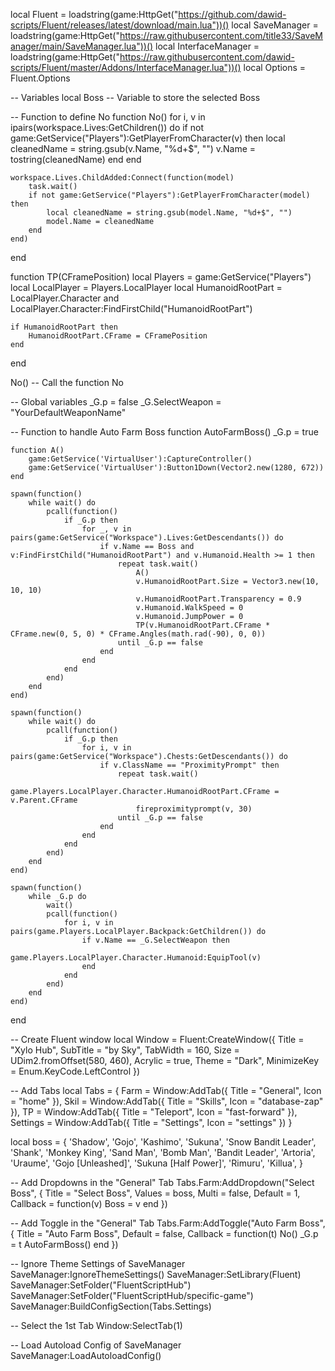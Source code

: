 

local Fluent = loadstring(game:HttpGet("https://github.com/dawid-scripts/Fluent/releases/latest/download/main.lua"))()
local SaveManager = loadstring(game:HttpGet("https://raw.githubusercontent.com/title33/SaveManager/main/SaveManager.lua"))()
local InterfaceManager = loadstring(game:HttpGet("https://raw.githubusercontent.com/dawid-scripts/Fluent/master/Addons/InterfaceManager.lua"))()
local Options = Fluent.Options

-- Variables
local Boss -- Variable to store the selected Boss

-- Function to define No
function No()
    for i, v in ipairs(workspace.Lives:GetChildren()) do
        if not game:GetService("Players"):GetPlayerFromCharacter(v) then
            local cleanedName = string.gsub(v.Name, "%d+$", "")
            v.Name = tostring(cleanedName)
        end
    end

    workspace.Lives.ChildAdded:Connect(function(model)
        task.wait()
        if not game:GetService("Players"):GetPlayerFromCharacter(model) then
            local cleanedName = string.gsub(model.Name, "%d+$", "")
            model.Name = cleanedName
        end
    end)
end

function TP(CFramePosition)
    local Players = game:GetService("Players")
    local LocalPlayer = Players.LocalPlayer
    local HumanoidRootPart = LocalPlayer.Character and LocalPlayer.Character:FindFirstChild("HumanoidRootPart")

    if HumanoidRootPart then
        HumanoidRootPart.CFrame = CFramePosition
    end
end

No() -- Call the function No

-- Global variables
_G.p = false
_G.SelectWeapon = "YourDefaultWeaponName"

-- Function to handle Auto Farm Boss
function AutoFarmBoss()
    _G.p = true

    function A()
        game:GetService('VirtualUser'):CaptureController()
        game:GetService('VirtualUser'):Button1Down(Vector2.new(1280, 672))
    end

    spawn(function()
        while wait() do
            pcall(function()
                if _G.p then
                    for _, v in pairs(game:GetService("Workspace").Lives:GetDescendants()) do
                        if v.Name == Boss and v:FindFirstChild("HumanoidRootPart") and v.Humanoid.Health >= 1 then
                            repeat task.wait()
                                A()
                                v.HumanoidRootPart.Size = Vector3.new(10, 10, 10)
                                v.HumanoidRootPart.Transparency = 0.9
                                v.Humanoid.WalkSpeed = 0
                                v.Humanoid.JumpPower = 0
                                TP(v.HumanoidRootPart.CFrame * CFrame.new(0, 5, 0) * CFrame.Angles(math.rad(-90), 0, 0))
                            until _G.p == false
                        end
                    end
                end
            end)
        end
    end)

    spawn(function()
        while wait() do
            pcall(function()
                if _G.p then
                    for i, v in pairs(game:GetService("Workspace").Chests:GetDescendants()) do
                        if v.ClassName == "ProximityPrompt" then
                            repeat task.wait()
                                game.Players.LocalPlayer.Character.HumanoidRootPart.CFrame = v.Parent.CFrame
                                fireproximityprompt(v, 30)
                            until _G.p == false
                        end
                    end
                end
            end)
        end
    end)

    spawn(function()
        while _G.p do
            wait()
            pcall(function()
                for i, v in pairs(game.Players.LocalPlayer.Backpack:GetChildren()) do
                    if v.Name == _G.SelectWeapon then
                        game.Players.LocalPlayer.Character.Humanoid:EquipTool(v)
                    end
                end
            end)
        end
    end)
end

-- Create Fluent window
local Window = Fluent:CreateWindow({
    Title = "Xylo Hub",
    SubTitle = "by Sky",
    TabWidth = 160,
    Size = UDim2.fromOffset(580, 460),
    Acrylic = true,
    Theme = "Dark",
    MinimizeKey = Enum.KeyCode.LeftControl
})

-- Add Tabs
local Tabs = {
    Farm = Window:AddTab({ Title = "General", Icon = "home" }),
    Skil = Window:AddTab({ Title = "Skills", Icon = "database-zap" }),
    TP = Window:AddTab({ Title = "Teleport", Icon = "fast-forward" }),
    Settings = Window:AddTab({ Title = "Settings", Icon = "settings" })
}

local boss = {
    'Shadow',
    'Gojo',
    'Kashimo',
    'Sukuna',
    'Snow Bandit Leader',
    'Shank',
    'Monkey King',
    'Sand Man',
    'Bomb Man',
    'Bandit Leader',
    'Artoria',
    'Uraume',
    'Gojo [Unleashed]',
    'Sukuna [Half Power]',
    'Rimuru',
    'Killua',
}

-- Add Dropdowns in the "General" Tab
Tabs.Farm:AddDropdown("Select Boss", {
    Title = "Select Boss",
    Values = boss,
    Multi = false,
    Default = 1,
    Callback = function(v)
        Boss = v
    end
})

-- Add Toggle in the "General" Tab
Tabs.Farm:AddToggle("Auto Farm Boss", {
    Title = "Auto Farm Boss", 
    Default = false, 
    Callback = function(t) 
        No()
        _G.p = t
        AutoFarmBoss()
    end
})

-- Ignore Theme Settings of SaveManager
SaveManager:IgnoreThemeSettings()
SaveManager:SetLibrary(Fluent)
SaveManager:SetFolder("FluentScriptHub")
SaveManager:SetFolder("FluentScriptHub/specific-game")
SaveManager:BuildConfigSection(Tabs.Settings)

-- Select the 1st Tab
Window:SelectTab(1)

-- Load Autoload Config of SaveManager
SaveManager:LoadAutoloadConfig()
